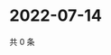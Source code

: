 # 2022-07-14

共 0 条

<!-- BEGIN WEIBO -->
<!-- 最后更新时间 Thu Jul 14 2022 17:01:26 GMT+0800 (China Standard Time) -->

<!-- END WEIBO -->
